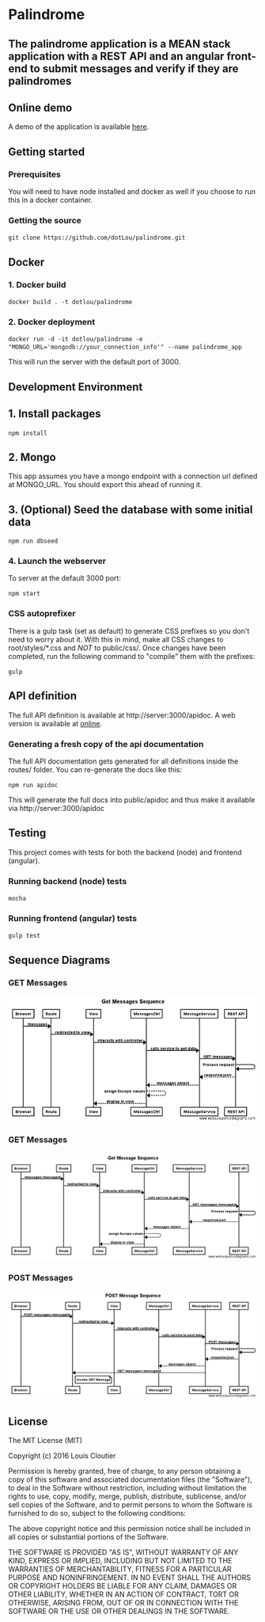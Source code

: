 # Palindrome
The palindrome application is a MEAN stack application with a REST API and an angular front-end to submit messages and verify if they are palindromes
---

## Online demo
A demo of the application is available [here](http://54.210.218.167/).
## Getting started

### Prerequisites
You will need to have node installed and docker as well if you choose to run this in a docker container.

### Getting the source
```
git clone https://github.com/dotLou/palindrome.git
```
## Docker
### 1. Docker build
```
docker build . -t dotlou/palindrome
```
### 2. Docker deployment
```
docker run -d -it dotlou/palindrome -e "MONGO_URL='mongodb://your_connection_info'" --name palindrome_app
```
This will run the server with the default port of 3000.

## Development Environment
## 1. Install packages
```
npm install
```
## 2. Mongo
This app assumes you have a mongo endpoint with a connection url defined at MONGO_URL. You should export this ahead of running it.
## 3. (Optional) Seed the database with some initial data
```
npm run dbseed
```
### 4. Launch the webserver
To server at the default 3000 port:
```
npm start
```

### CSS autoprefixer
There is a gulp task (set as default) to generate CSS prefixes so you don't need to worry about it. With this in mind, make all CSS changes to root/styles/\*.css and *_NOT_* to public/css/.
Once changes have been completed, run the following command to "compile" them with the prefixes:
```
gulp
```

## API definition
The full API definition is available at http://server:3000/apidoc. A web version is available at [online](http://54.210.218.167/apidoc/).

### Generating a fresh copy of the api documentation
The full API documentation gets generated for all definitions inside the routes/ folder. You can re-generate the docs like this:
```
npm run apidoc
```
This will generate the full docs into public/apidoc and thus make it available via http://server:3000/apidoc

## Testing
This project comes with tests for both the backend (node) and frontend (angular).

### Running backend (node) tests
```
mocha
```
### Running frontend (angular) tests
```
gulp test
```

## Sequence Diagrams
### GET Messages
![Get Messages Sequence image](./doc/images/get_messages_sequence.png)
### GET Messages
![Get Message Sequence image](./doc/images/get_message_sequence.png)
### POST Messages
![POST Message Sequence image](./doc/images/post_message_sequence.png)
## License
The MIT License (MIT)

Copyright (c) 2016 Louis Cloutier

Permission is hereby granted, free of charge, to any person obtaining a copy
of this software and associated documentation files (the "Software"), to deal
in the Software without restriction, including without limitation the rights
to use, copy, modify, merge, publish, distribute, sublicense, and/or sell
copies of the Software, and to permit persons to whom the Software is
furnished to do so, subject to the following conditions:

The above copyright notice and this permission notice shall be included in all
copies or substantial portions of the Software.

THE SOFTWARE IS PROVIDED "AS IS", WITHOUT WARRANTY OF ANY KIND, EXPRESS OR
IMPLIED, INCLUDING BUT NOT LIMITED TO THE WARRANTIES OF MERCHANTABILITY,
FITNESS FOR A PARTICULAR PURPOSE AND NONINFRINGEMENT. IN NO EVENT SHALL THE
AUTHORS OR COPYRIGHT HOLDERS BE LIABLE FOR ANY CLAIM, DAMAGES OR OTHER
LIABILITY, WHETHER IN AN ACTION OF CONTRACT, TORT OR OTHERWISE, ARISING FROM,
OUT OF OR IN CONNECTION WITH THE SOFTWARE OR THE USE OR OTHER DEALINGS IN THE
SOFTWARE.